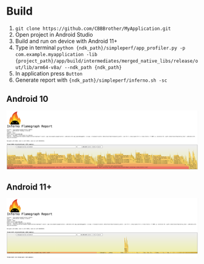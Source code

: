# Build
1. `git clone https://github.com/CBBBrother/MyApplication.git`
2. Open project in Android Studio
3. Build and run on device with Android 11+
4. Type in terminal `python {ndk_path}/simpleperf/app_profiler.py -p com.example.myapplication -lib {project_path}/app/build/intermediates/merged_native_libs/release/out/lib/arm64-v8a/ --ndk_path {ndk_path}`
5. In application press `Button`
6. Generate report with `{ndk_path}/simpleperf/inferno.sh -sc`

## Android 10
![Android 10](good_report.png)

## Android 11+
![Android 11+](bad_report.png)
